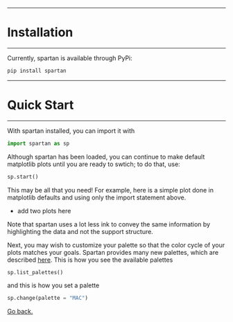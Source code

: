 ____
# Installation
____


Currently, spartan is available through PyPi:

```python
pip install spartan
```


____
# Quick Start
____

With spartan installed, you can import it with
```python
import spartan as sp
```
Although spartan has been loaded, you can continue to make default matplotlib plots until you are ready to swtich; to do that, use:
```python
sp.start()
```
This may be all that you need! For example, here is a simple plot done in matplotlib defaults and using only the import statement above.

* add two plots here

Note that spartan uses a lot less ink to convey the same information by highlighting the data and not the support structure.

Next, you may wish to customize your palette so that the color cycle of your plots matches your goals. Spartan provides many new palettes, which are described [here](palettes.md). This is how you see the available palettes
```python
sp.list_palettes()
```
and this is how you set a palette
```python
sp.change(palette = "MAC")
```

[Go back.](index.md)

